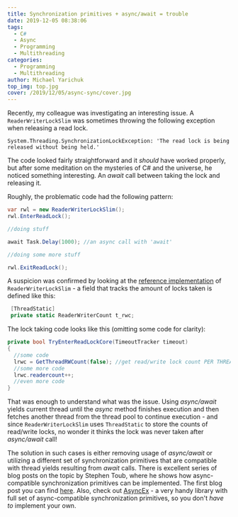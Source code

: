 ```yaml
---
title: Synchronization primitives + async/await = trouble
date: 2019-12-05 08:38:06
tags:
  - C#
  - Async
  - Programming
  - Multithreading
categories:
  - Programming
  - Multithreading
author: Michael Yarichuk
top_img: top.jpg
cover: /2019/12/05/async-sync/cover.jpg
---
```


Recently, my colleague was investigating an interesting issue. A ``ReaderWriterLockSlim`` was sometimes throwing the following exception when releasing a read lock.
```exception
System.Threading.SynchronizationLockException: 'The read lock is being released without being held.'
```

The code looked fairly straightforward and it *should* have worked properly, but after some meditation on the mysteries of C# and the universe, he noticed something interesting. An *await* call between taking the lock and releasing it. 

Roughly, the problematic code had the following pattern:
```cs
var rwl = new ReaderWriterLockSlim();
rwl.EnterReadLock();

//doing stuff

await Task.Delay(1000); //an async call with 'await'

//doing some more stuff

rwl.ExitReadLock();
```

A suspicion was confirmed by looking at the [reference implementation](https://github.com/microsoft/referencesource/blob/master/System.Core/System/threading/ReaderWriterLockSlim/ReaderWriterLockSlim) of ``ReaderWriterLockSlim`` - a field that tracks the amount of locks taken is defined like this:
```cs
 [ThreadStatic]
 private static ReaderWriterCount t_rwc;
```

The lock taking code looks like this (omitting some code for clarity):
```cs
private bool TryEnterReadLockCore(TimeoutTracker timeout) 
{
  //some code
  lrwc = GetThreadRWCount(false); //get read/write lock count PER THREAD
  //some more code
  lrwc.readercount++;
  //even more code
}

```

That was enough to understand what was the issue. Using *async/await* yields current thread until the *async* method finishes execution and then fetches another thread from the thread pool to continue execution - and since ``ReaderWriterLockSlim`` uses ``ThreadStatic`` to store the counts of read/write locks, no wonder it thinks the lock was never taken after *async/await* call!
  
The solution in such cases is either removing usage of *async/await* or utilizing a different set of synchronization primitives that are compatible with thread yields resulting from *await* calls.
There is excellent series of blog posts on the topic by Stephen Toub, where he shows how async-compatible synchronization primitives can be implemented. The first blog post you can find [here](https://devblogs.microsoft.com/pfxteam/building-async-coordination-primitives-part-1-asyncmanualresetevent/).
Also, check out [AsyncEx](https://github.com/StephenCleary/AsyncEx) - a very handy library with full set of async-compatible synchronization primitives, so you don't *have to* implement your own.